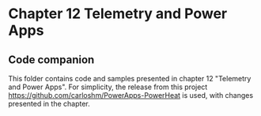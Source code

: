 # Chapter 12 Telemetry and Power Apps
## Code companion

This folder contains code and samples presented in chapter 12 "Telemetry and Power Apps". For simplicity, the release from this project https://github.com/carloshm/PowerApps-PowerHeat is used, with changes presented in the chapter.
